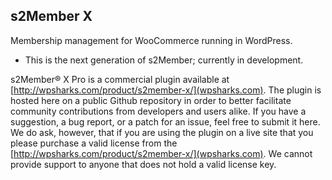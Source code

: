 ## s2Member X

Membership management for WooCommerce running in WordPress.

- This is the next generation of s2Member; currently in development.

s2Member® X Pro is a commercial plugin available at [http://wpsharks.com/product/s2member-x/](wpsharks.com). The plugin is hosted here on a public Github repository in order to better facilitate community contributions from developers and users alike. If you have a suggestion, a bug report, or a patch for an issue, feel free to submit it here. We do ask, however, that if you are using the plugin on a live site that you please purchase a valid license from the [http://wpsharks.com/product/s2member-x/](wpsharks.com). We cannot provide support to anyone that does not hold a valid license key.
